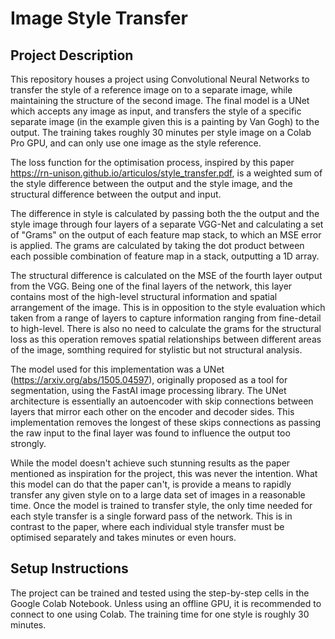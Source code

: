 # Image Style Transfer

## Project Description
This repository houses a project using Convolutional Neural Networks to transfer the style of a reference image on to a separate image, while maintaining the structure of the second image. The final model is a UNet which accepts any image as input, and transfers the style of a specific separate image (in the example given this is a painting by Van Gogh) to the output. The training takes roughly 30 minutes per style image on a Colab Pro GPU, and can only use one image as the style reference.

The loss function for the optimisation process, inspired by this paper https://rn-unison.github.io/articulos/style_transfer.pdf, is a weighted sum of the style difference between the output and the style image, and the structural difference between the output and input. 

The difference in style is calculated by passing both the the output and the style image through four layers of a separate VGG-Net and calculating a set of "Grams" on the output of each feature map stack, to which an MSE error is applied. The grams are calculated by taking the dot product between each possible combination of feature map in a stack, outputting a 1D array. 

The structural difference is calculated on the MSE of the fourth layer output from the VGG. Being one of the final layers of the network, this layer contains  most of the high-level structural information and spatial arrangement of the image. This is in opposition to the style evaluation which taken from a range of layers to capture information ranging from fine-detail to high-level. There is also no need to calculate the grams for the structural loss as this operation removes spatial relationships between different areas of the image, somthing required for stylistic but not structural analysis.

The model used for this implementation was a UNet (https://arxiv.org/abs/1505.04597), originally proposed as a tool for segmentation, using the FastAI image processing library. The UNet architecture is essentially an autoencoder with skip connections between layers that mirror each other on the encoder and decoder sides. This implementation removes the longest of these skips connections as passing the raw input to the final layer was found to influence the output too strongly.

While the model doesn't achieve such stunning results as the paper mentioned as inspiration for the project, this was never the intention. What this model can do that the paper can't, is provide a means to rapidly transfer any given style on to a large data set of images in a reasonable time. Once the model is trained to transfer style, the only time needed for each style transfer is a single forward pass of the network. This is in contrast to the paper, where each individual style transfer must be optimised separately and takes minutes or even hours.

## Setup Instructions
The project can be trained and tested using the step-by-step cells in the Google Colab Notebook. Unless using an offline GPU, it is recommended to connect to one using Colab. The training time for one style is roughly 30 minutes.

